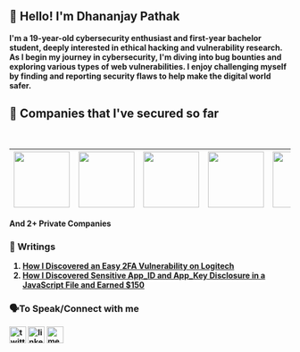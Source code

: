 <strong>
<h2>👋 Hello! I'm Dhananjay Pathak</h2>

I'm a **19-year-old** cybersecurity enthusiast and first-year bachelor student, deeply interested in ethical hacking and vulnerability research. As I begin my journey in cybersecurity, I'm diving into bug bounties and exploring various types of web vulnerabilities. I enjoy challenging myself by finding and reporting security flaws to help make the digital world safer.

<h2>🤘 Companies that I've secured so far</h2>

</br>

| <img src="https://github.com/user-attachments/assets/c6b853d2-6235-406a-ab5e-1d998f18b089" width="100" height="100"> | <img src="https://github.com/user-attachments/assets/4f0b715a-8a5a-4d49-9634-2a780a10af3d" width="100" height="100"> | <img src="https://github.com/user-attachments/assets/84b0099b-a7c0-42c7-9cae-fba002ecbb8c" width="100" height="100"> | <img src="https://github.com/user-attachments/assets/e3c17ab7-29e9-42a4-9768-1090adf72a3f" width="100" height="100"> | <img src="https://github.com/user-attachments/assets/d77c88a8-4674-45d7-9577-4fbb512fca12" width="100" height="100"> | <img src="https://github.com/user-attachments/assets/69ebb813-e1ba-4f7b-a9c6-ff077db58c9d" width="100" height="100"> |
|:---:|:---:|:---:|:---:|:---:|:---:|

**And 2+ Private Companies**

### 📝 Writings

1) [How I Discovered an Easy 2FA Vulnerability on Logitech](https://medium.com/@dhananjay_00/how-i-discovered-an-easy-2fa-vulnerability-on-logitech-ff0d07178b04)
2) [How I Discovered Sensitive App_ID and App_Key Disclosure in a JavaScript File and Earned $150](https://medium.com/@dhananjay_00/how-i-discovered-sensitive-app-id-and-app-key-disclosure-in-a-javascript-file-and-earned-150-ad3fb7f942bc)

### 🗣️To Speak/Connect with me

[<img src='https://img.shields.io/badge/Twitter-1DA1F2?style=for-the-badge&logo=twitter&logoColor=white' alt='twitter' height='30'>](https://x.com/dhananjay_00)
[<img src='https://img.shields.io/badge/LinkedIn-0077B5?style=for-the-badge&logo=linkedin&logoColor=white' alt='linkedin' height='30'>](https://www.linkedin.com/in/thedhananjaypathak/) 
[<img src='https://img.shields.io/badge/Medium-12100E?style=for-the-badge&logo=medium&logoColor=white' alt='medium' height='30'>](https://medium.com/@dhananjay_00)
</strong>
